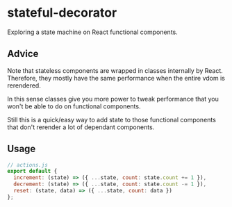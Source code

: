 # stateful-decorator
Exploring a state machine on React functional components.

## Advice
Note that stateless components are wrapped in classes internally by React. Therefore, they mostly have the same performance when the entire vdom is rerendered.
  
In this sense classes give you more power to tweak performance that you won't be able to do on functional components.
  
Still this is a quick/easy way to add state to those functional components that don't rerender a lot of dependant components.

## Usage

```javascript
// actions.js
export default {
  increment: (state) => ({ ...state, count: state.count += 1 }),
  decrement: (state) => ({ ...state, count: state.count -= 1 }),
  reset: (state, data) => ({ ...state, count: data })
};
```
